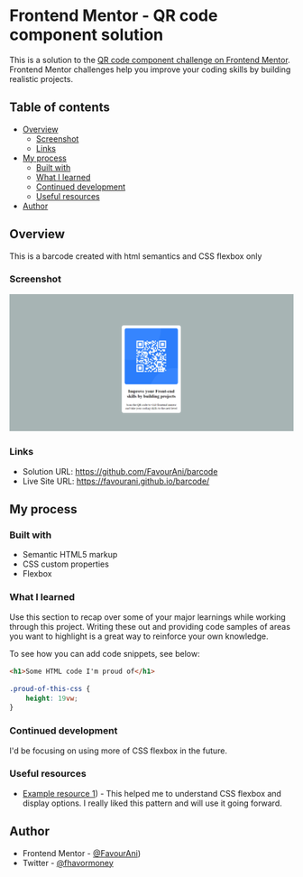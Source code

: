 # Frontend Mentor - QR code component solution

This is a solution to the [QR code component challenge on Frontend Mentor](https://www.frontendmentor.io/challenges/qr-code-component-iux_sIO_H). Frontend Mentor challenges help you improve your coding skills by building realistic projects. 

## Table of contents

- [Overview](#overview)
  - [Screenshot](#screenshot)
  - [Links](#links)
- [My process](#my-process)
  - [Built with](#built-with)
  - [What I learned](#what-i-learned)
  - [Continued development](#continued-development)
  - [Useful resources](#useful-resources)
- [Author](#author)



## Overview
This is a barcode created with html semantics and CSS flexbox only

### Screenshot

![](./imago/Screenshot%202022-04-25%20185433.png)


### Links

- Solution URL: https://github.com/FavourAni/barcode
- Live Site URL: https://favourani.github.io/barcode/

## My process

### Built with

- Semantic HTML5 markup
- CSS custom properties
- Flexbox

### What I learned

Use this section to recap over some of your major learnings while working through this project. Writing these out and providing code samples of areas you want to highlight is a great way to reinforce your own knowledge.

To see how you can add code snippets, see below:

```html
<h1>Some HTML code I'm proud of</h1>
```
```css
.proud-of-this-css {
    height: 19vw;
}
```



### Continued development

I'd be focusing on using more of CSS flexbox in the future.

### Useful resources

- [Example resource 1](https://youtu.be/1Rs2ND1ryYc)) - This helped me to understand CSS flexbox and display options. I really liked this pattern and will use it going forward.


## Author
- Frontend Mentor - [@FavourAni](https://www.frontendmentor.io/profile/FavourAni))
- Twitter - [@fhavormoney](https://www.twitter.com/fhavormoney)
